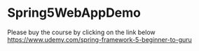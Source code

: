 # Spring5WebAppDemo
Please buy the course by clicking on the link below
https://www.udemy.com/spring-framework-5-beginner-to-guru

